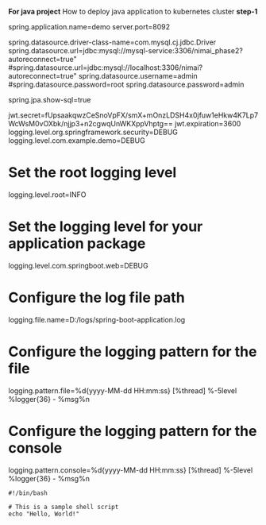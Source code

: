 **For java project**
How to deploy java application to kubernetes cluster
**step-1**

spring.application.name=demo
server.port=8092

spring.datasource.driver-class-name=com.mysql.cj.jdbc.Driver
spring.datasource.url=jdbc:mysql://mysql-service:3306/nimai_phase2?autoreconnect=true"
#spring.datasource.url=jdbc:mysql://localhost:3306/nimai?autoreconnect=true"
spring.datasource.username=admin
#spring.datasource.password=root
spring.datasource.password=admin

spring.jpa.show-sql=true

jwt.secret=fUpsaakqwzCeSnoVpFX/smX+mOnzLDSH4x0jfuw1eHkw4K7Lp7WcWsM0vOXbk/njjp3+n2cgwqUnWKXppVhptg==
jwt.expiration=3600
logging.level.org.springframework.security=DEBUG
logging.level.com.example.demo=DEBUG

# Set the root logging level
logging.level.root=INFO

# Set the logging level for your application package
logging.level.com.springboot.web=DEBUG

# Configure the log file path
logging.file.name=D:/logs/spring-boot-application.log

# Configure the logging pattern for the file
logging.pattern.file=%d{yyyy-MM-dd HH:mm:ss} [%thread] %-5level %logger{36} - %msg%n

# Configure the logging pattern for the console
logging.pattern.console=%d{yyyy-MM-dd HH:mm:ss} [%thread] %-5level %logger{36} - %msg%n

```shell
#!/bin/bash

# This is a sample shell script
echo "Hello, World!"

```

